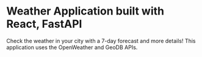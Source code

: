 # Weather Application built with React, FastAPI

Check the weather in your city with a 7-day forecast and more details! This application uses the OpenWeather and GeoDB APIs.
